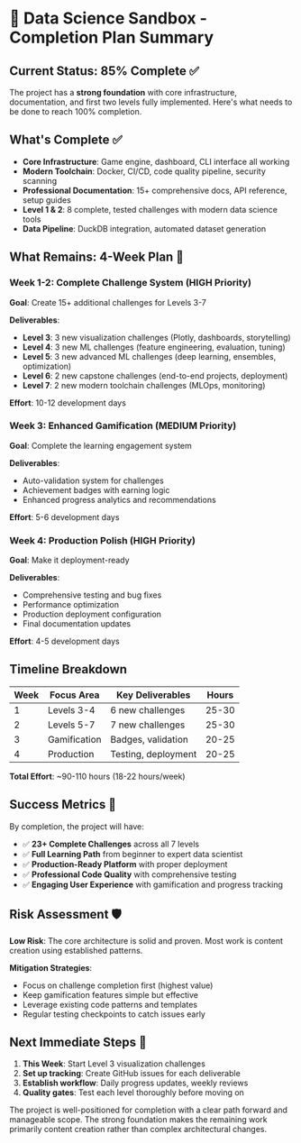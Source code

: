 # 🎯 Data Science Sandbox - Completion Plan Summary

## Current Status: 85% Complete ✅

The project has a **strong foundation** with core infrastructure, documentation, and first two levels fully implemented. Here's what needs to be done to reach 100% completion.

## What's Complete ✅

- **Core Infrastructure**: Game engine, dashboard, CLI interface all working
- **Modern Toolchain**: Docker, CI/CD, code quality pipeline, security scanning
- **Professional Documentation**: 15+ comprehensive docs, API reference, setup guides
- **Level 1 & 2**: 8 complete, tested challenges with modern data science tools
- **Data Pipeline**: DuckDB integration, automated dataset generation

## What Remains: 4-Week Plan 📅

### Week 1-2: Complete Challenge System (HIGH Priority)

**Goal**: Create 15+ additional challenges for Levels 3-7

**Deliverables**:

- **Level 3**: 3 new visualization challenges (Plotly, dashboards, storytelling)
- **Level 4**: 3 new ML challenges (feature engineering, evaluation, tuning)
- **Level 5**: 3 new advanced ML challenges (deep learning, ensembles, optimization)
- **Level 6**: 2 new capstone challenges (end-to-end projects, deployment)
- **Level 7**: 2 new modern toolchain challenges (MLOps, monitoring)

**Effort**: 10-12 development days

### Week 3: Enhanced Gamification (MEDIUM Priority)

**Goal**: Complete the learning engagement system

**Deliverables**:

- Auto-validation system for challenges
- Achievement badges with earning logic
- Enhanced progress analytics and recommendations

**Effort**: 5-6 development days

### Week 4: Production Polish (HIGH Priority)

**Goal**: Make it deployment-ready

**Deliverables**:

- Comprehensive testing and bug fixes
- Performance optimization
- Production deployment configuration
- Final documentation updates

**Effort**: 4-5 development days

## Timeline Breakdown

| Week | Focus Area   | Key Deliverables    | Hours |
| ---- | ------------ | ------------------- | ----- |
| 1    | Levels 3-4   | 6 new challenges    | 25-30 |
| 2    | Levels 5-7   | 7 new challenges    | 25-30 |
| 3    | Gamification | Badges, validation  | 20-25 |
| 4    | Production   | Testing, deployment | 20-25 |

**Total Effort**: ~90-110 hours (18-22 hours/week)

## Success Metrics 🎯

By completion, the project will have:

- ✅ **23+ Complete Challenges** across all 7 levels
- ✅ **Full Learning Path** from beginner to expert data scientist
- ✅ **Production-Ready Platform** with proper deployment
- ✅ **Professional Code Quality** with comprehensive testing
- ✅ **Engaging User Experience** with gamification and progress tracking

## Risk Assessment 🛡️

**Low Risk**: The core architecture is solid and proven. Most work is content creation using established patterns.

**Mitigation Strategies**:

- Focus on challenge completion first (highest value)
- Keep gamification features simple but effective
- Leverage existing code patterns and templates
- Regular testing checkpoints to catch issues early

## Next Immediate Steps 🚀

1. **This Week**: Start Level 3 visualization challenges
2. **Set up tracking**: Create GitHub issues for each deliverable
3. **Establish workflow**: Daily progress updates, weekly reviews
4. **Quality gates**: Test each level thoroughly before moving on

The project is well-positioned for completion with a clear path forward and manageable scope. The strong foundation makes the remaining work primarily content creation rather than complex architectural changes.
